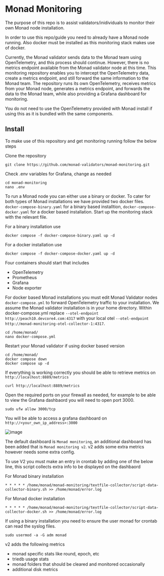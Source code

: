 # Monad Monitoring

The purpose of this repo is to assist validators/inidividuals to monitor their own Monad node installation.  

In order to use this repo/guide you need to already have a Monad node running. Also docker must be installed as this monitoring stack makes use of docker.

Currently, the Monad validator sends data to the Monad team using OpenTelemetry, and this process should continue. However, there is no metrics endpoint available from the Monad validator node at this time. This monitoring repository enables you to intercept the OpenTelemetry data, create a metrics endpoint, and still forward the same information to the Monad team. The repository runs its own OpenTelemetry, receives metrics from your Monad node, generates a metrics endpoint, and forwards the data to the Monad team, while also providing a Grafana dashboard for monitoring.

You do not need to use the OpenTelemetry provided with Monad install if using this as it is bundled with the same components. 

## Install 

To make use of this repository and get monitoring running follow the below steps

Clone the repository
```
git clone https://github.com/monad-validators/monad-monitoring.git
```

Check .env variables for Grafana, change as needed
```
cd monad-monitoring
nano .env
```

To run a Monad node you can either use a binary or docker. To cater for both types of Monad installations we have provided two docker files. `docker-compose-binary.yaml` for a binary based installtion, `docker-compose-docker.yaml` for a docker based installation. Start up the monitoring stack with the relevant file.

For a binary installation use
```
docker compose -f docker-compose-binary.yaml up -d

```

For a docker installation use
```
docker compose -f docker-compose-docker.yaml up -d

```

Four containers should start that includes
- OpenTelemetry
- Prometheus
- Grafana
- Node exporter

For docker based Monad installations you must edit Monad Validator nodes `docker-compose.yml` to forward OpenTelemetry traffic to your installation. We assume the Monad validator installation is in your home directory. Within docker-compose.yml replace `--otel-endpoint http://peach10.devcore4.com:4317`  with your local otel `--otel-endpoint http://monad-monitoring-otel-collector-1:4317`. 
```
cd /home/monad/
nano docker-compose.yml
```

Restart your Monad validator if using docker based version
```
cd /home/monad/
docker compose down
docker compose up -d
```

If everything is working correctly you should be able to retrieve metrics on `http://localhost:8889/metrics`
```
curl http://localhost:8889/metrics
```

Open the required ports on your firewall as needed, for example to be able to view the Grafana dashbaord you will need to open port 3000. 
```
sudo ufw allow 3000/tcp
```

You will be able to access a grafana dashboard on `http://<your_own_ip_address>:3000` 

![image](https://github.com/user-attachments/assets/4f22bea3-4752-4fad-8c43-c2f0aee4bc0c)


The default dashboard is `Monad monitoring`, an additional dashboard has been added that is `Monad monitoring v2`. v2 adds some extra metrics however needs some extra config.

To use V2 you must make an entry in crontab by adding one of the below line, this script collects extra info to be displayed on the dashbaord

For Monad binary installation
````
* * * * * /home/monad/monad-monitoring/textfile-collector/script-data-collector-binary.sh >> /home/monad/error.log
````

For Monad docker installation
````
* * * * * /home/monad/monad-monitoring/textfile-collector/script-data-collector-docker.sh >> /home/monad/error.log
````

If using a binary installation you need to ensure the user monad for crontab can read the syslog files. 
````
sudo usermod -a -G adm monad
````

v2 adds the following metrics
- monad specific stats like round, epoch, etc
- triedb usage stats
- monad folders that should be cleared and monitored occasionally
- additional disk metrics

  

